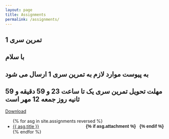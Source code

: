 ```yaml
---
layout: page
title: Assignments
permalink: /assignments/
---
```


<h2>تمرین سری 1
</h2>
<h2>با سلام</h2>
<h2>به پیوست موارد لازم به تمرین سری 1 ارسال می شود</h2>
<h2>مهلت تحویل تمرین سری یک تا ساعت 23 و 59 دقیقه و 59 ثانیه روز جمعه 12 مهر است</h2>
<a href="https://github.com/mnaderi98/Machine-Vision/raw/master/files/HW1%20(1).zip">Download</a>
<br>
<ul id="archive">
{% for asg in site.assignments reversed %}
      <li class="archiveposturl" style="background: transparent">
        <span><a href="{{ asg.url | prepend: site.baseurl}}">{{ asg.title }}</a></span>
<strong style="font-size:100%; font-family: 'Titillium Web', sans-serif; float:right">
<a title="Download problems (pdf)" href="{{ asg.pdf | prepend: site.baseurl }}"><i class="fas fa-file-pdf"></i></a> 
{% if asg.attachment %}
&nbsp; <a title="Download attachments (zip)" href="{{ asg.attachment | prepend: site.baseurl }}"><i class="fas fa-file-archive"></i></a>
{% endif %}
</strong> 
      </li>
{% endfor %}
</ul>

